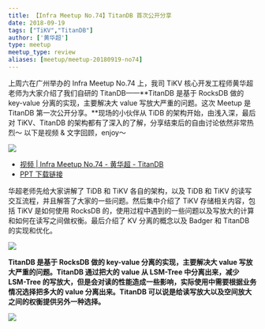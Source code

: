 ```yaml
---
title: 【Infra Meetup No.74】TitanDB 首次公开分享
date: 2018-09-19
tags: ["TiKV","TitanDB"]
author: ['黄华超']
type: meetup
meetup_type: review
aliases: [meetup/meetup-20180919-no74]
---
```



上周六在广州举办的 Infra Meetup No.74 上，我司 TiKV 核心开发工程师黄华超老师为大家介绍了我们自研的 TitanDB——**TitanDB 是基于 RocksDB 做的 key-value 分离的实现，主要解决大 value 写放大严重的问题。这次 Meetup 是 TitanDB 第一次公开分享。**现场的小伙伴从 TiDB 的架构开始，由浅入深，最后对 TiKV、TitanDB 的架构都有了深入的了解，分享结束后的自由讨论依然非常热烈～ 以下是视频 & 文字回顾，enjoy～

![](http://upload-images.jianshu.io/upload_images/542677-2b98b9070c6c3740?imageMogr2/auto-orient/strip%7CimageView2/2/w/1240)


- [视频 | Infra Meetup No.74 - 黄华超 - TitanDB](https://www.bilibili.com/video/av38368607)
- [PPT 下载链接](https://eyun.baidu.com/s/3htZNF2O)

华超老师先给大家讲解了 TiDB 和 TiKV 各自的架构，以及 TiDB 和 TiKV 的读写交互流程，并且解答了大家的一些问题。然后集中介绍了 TiKV 存储相关内容，包括 TiKV 是如何使用 RocksDB 的，使用过程中遇到的一些问题以及写放大的计算和如何在读写之间做权衡。最后介绍了 KV 分离的概念以及 Badger 和 TitanDB 的实现和优化。

![](http://upload-images.jianshu.io/upload_images/542677-319f137972f781cb?imageMogr2/auto-orient/strip%7CimageView2/2/w/1240)

**TitanDB 是基于 RocksDB 做的 key-value 分离的实现，主要解决大 value 写放大严重的问题。TitanDB 通过把大的 value 从 LSM-Tree 中分离出来，减少 LSM-Tree 的写放大，但是会对读的性能造成一些影响，实际使用中需要根据业务情况选择把多大的 value 分离出来。TitanDB 可以说是给读写放大以及空间放大之间的权衡提供另外一种选择。**

![](http://upload-images.jianshu.io/upload_images/542677-a3d5edc259cea559?imageMogr2/auto-orient/strip%7CimageView2/2/w/1240)




